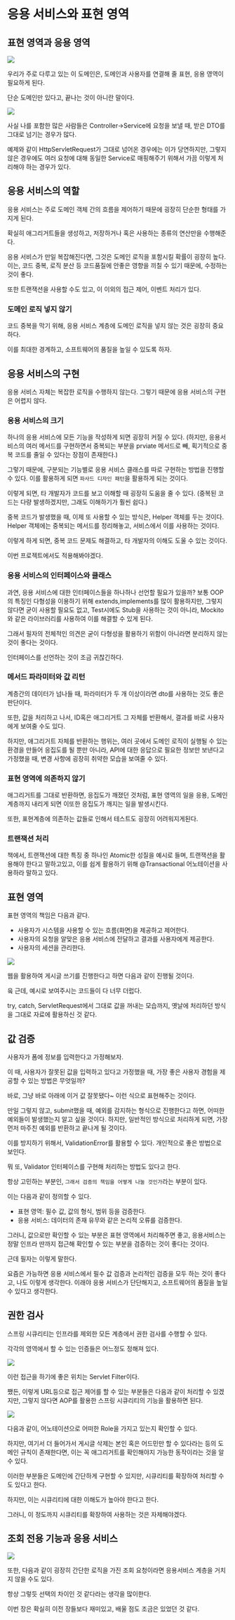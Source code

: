 # 응용 서비스와 표현 영역

## 표현 영역과 응용 영역

![](https://i.imgur.com/mucmlho.png)

우리가 주로 다루고 있는 이 도메인은, 도메인과 사용자를 연결해 줄 표현, 응용 영역이 필요하게 된다.

단순 도메인만 있다고, 끝나는 것이 아니란 말이다.

![](https://i.imgur.com/CpCnMIu.png)

사실 나를 포함한 많은 사람들은 Controller->Service에 요청을 보낼 때, 받은 DTO를 그대로 넘기는 경우가 많다.

예제와 같이 HttpServletRequest가 그대로 넘어온 경우에는 이가 당연하지만, 그렇지 않은 경우에도 여러 요청에 대해 동일한 Service로 매핑해주기 위해서 가끔 이렇게 처리해야 하는 경우가 있다.

## 응용 서비스의 역할

응용 서비스는 주로 도메인 객체 간의 흐름을 제어하기 때문에 굉장히 단순한 형태를 가지게 된다.

확실히 애그리거트들을 생성하고, 저장하거나 혹은 사용하는 종류의 연산만을 수행해준다.

응용 서비스가 만일 복잡해진다면, 그것은 도메인 로직을 포함시킬 확률이 굉장히 높다. 이는, 코드 중복, 로직 분산 등 코드품질에 안좋은 영향을 끼칠 수 있기 때문에, 수정하는 것이 좋다.

또한 트랜잭션을 사용할 수도 있고, 이 이외의 접근 제어, 이벤트 처리가 있다.

### 도메인 로직 넣지 않기

코드 중복을 막기 위해, 응용 서비스 계층에 도메인 로직을 넣지 않는 것은 굉장히 중요하다.

이를 최대한 경계하고, 소프트웨어의 품질을 높일 수 있도록 하자.

## 응용 서비스의 구현

응용 서비스 자체는 복잡한 로직을 수행하지 않는다. 그렇기 때문에 응용 서비스의 구현은 어렵지 않다.

### 응용 서비스의 크기

하나의 응용 서비스에 모든 기능을 작성하게 되면 굉장히 커질 수 있다. (하지만, 응용서비스의 여러 메서드를 구현하면서 중복되는 부분을 prviate 메서드로 빼, 획기적으로 중복 코드를 줄일 수 있다는 장점이 존재한다.)

그렇기 때문에, 구분되는 기능별로 응용 서비스 클래스를 따로 구현하는 방법을 진행할 수 있다. 이를 활용하게 되면 `파사드 디자인 패턴`을 활용하게 되는 것이다.

이렇게 되면, 타 개발자가 코드를 보고 이해할 때 굉장히 도움을 줄 수 있다. (중복된 코드는 다량 발생하겠지만, 그래도 이해하기가 훨씬 쉽다.)

중복 코드가 발생했을 때, 이제 또 사용할 수 있는 방식은, Helper 객체를 두는 것이다. Helper 객체에는 중복되는 메서드를 정리해놓고, 서비스에서 이를 사용하는 것이다.

이렇게 하게 되면, 중복 코드 문제도 해결하고, 타 개발자의 이해도 도울 수 있는 것이다.

이번 프로젝트에서도 적용해봐야겠다.

### 응용 서비스의 인터페이스와 클래스

과연, 응용 서비스에 대한 인터페이스들을 하나하나 선언할 필요가 있을까? 보통 OOP의 특징인 다형성을 이용하기 위해 extends,implements를 많이 활용하지만, 그렇지 않다면 굳이 사용할 필요도 없고, Test시에도 Stub을 사용하는 것이 아니라, Mockito와 같은 라이브러리를 사용하여 이를 해결할 수 있게 된다.

그래서 필자의 전체적인 의견은 굳이 다형성을 활용하기 위함이 아니라면 분리하지 않는 것이 좋다는 것이다.

인터페이스를 선언하는 것이 조금 귀찮긴하다.

### 메서드 파라미터와 값 리턴

계층간의 데이터가 넘나들 때, 파라미터가 두 개 이상이라면 dto를 사용하는 것도 좋은 판단이다.

또한, 값을 처리하고 나서, ID혹은 애그리거트 그 자체를 반환해서, 결과를 바로 사용자에게 보여줄 수도 있다.

하지만, 애그리거트 자체를 반환하는 행위는, 여러 곳에서 도메인 로직이 실행될 수 있는 환경을 만들어 응집도를 될 뿐만 아니라, API에 대한 응답으로 필요한 정보만 보낸다고 가정했을 때, 변경 사항에 굉장히 취약한 모습을 보여줄 수 있다.

### 표현 영역에 의존하지 않기

애그리거트를 그대로 반환하면, 응집도가 깨졌던 것처럼, 표현 영역의 일을 응용, 도메인 계층까지 내리게 되면 이또한 응집도가 깨지는 일을 발생시킨다.

또한, 표현계층에 의존하는 값들로 인해서 테스트도 굉장히 어려워지게된다.

### 트랜잭션 처리

책에서, 트랜잭션에 대한 특징 중 하나인 Atomic한 성질을 예시로 들며, 트랜잭션을 활용해야 한다고 말하고있고, 이를 쉽게 활용하기 위해 @Transactional 어노테이션을 사용하라 말하고 있다.

## 표현 영역

표현 영역의 책임은 다음과 같다.

- 사용자가 시스템을 사용할 수 있는 흐름(화면)을 제공하고 제어한다.
- 사용자의 요청을 알맞은 응용 서비스에 전달하고 결과를 사용자에게 제공한다.
- 사용자의 세션을 관리한다.

![](https://i.imgur.com/jAev8pS.png)

웹을 활용하여 게시글 쓰기를 진행한다고 하면 다음과 같이 진행될 것이다.

읔 근데, 예시로 보여주시는 코드들이 다 너무 더럽다.

try, catch, ServletRequest에서 그대로 값을 꺼내는 모습까지, 옛날에 처리하던 방식을 그대로 자료에 활용하신 것 같다.

## 값 검증

사용자가 폼에 정보를 입력한다고 가정해보자.

이 때, 사용자가 잘못된 값을 입력하고 있다고 가정했을 때, 가장 좋은 사용자 경험을 제공할 수 있는 방법은 무엇일까?

바로, 그냥 바로 아래에 이거 값 잘못됐다~ 이런 식으로 표현해주는 것이다.

만일 그렇지 않고, submit했을 때, 예외를 감지하는 형식으로 진행한다고 하면, 어떠한 예외들이 발생했는지 알고 싶을 것이다. 하지만, 일반적인 방식으로 처리하게 되면, 가장 먼저 마주친 예외를 반환하고 끝나게 될 것이다.

이를 방지하기 위해서, ValidationError를 활용할 수 있다. 개인적으로 좋은 방법으로 보인다.

뭐 또, Validator 인터페이스를 구현해 처리하는 방법도 있다고 한다.

항상 고민하는 부분인, `그래서 검증의 책임을 어떻게 나눌 것인가`라는 부분이 있다.

이는 다음과 같이 정의할 수 있다.

- 표현 영역: 필수 값, 값의 형식, 범위 등을 검증한다.
- 응용 서비스: 데이터의 존재 유무와 같은 논리적 오류를 검증한다.

그러니, 값으로만 확인할 수 있는 부분은 표현 영역에서 처리해주면 좋고, 응용서비스는 정말 인프라 딴까지 접근해 확인할 수 있는 부분을 검증하는 것이 좋다는 것이다.

근데 필자는 이렇게 말한다.

요즘은 가능하면 응용 서비스에서 필수 값 검증과 논리적인 검증을 모두 하는 것이 좋다고, 나도 이렇게 생각한다. 이래야 응용 서비스가 단단해지고, 소프트웨어의 품질을 높일 수 있다고 생각한다.

## 권한 검사

스프링 시큐리티는 인프라를 제외한 모든 계층에서 권한 검사를 수행할 수 있다.

각각의 영역에서 할 수 있는 인증들은 어느정도 정해져 있다.

![](https://i.imgur.com/BTAFw7Z.png)

이런 접근을 하기에 좋은 위치는 Servlet Filter이다.

쨌든, 이렇게 URL등으로 접근 제어를 할 수 있는 부분들은 다음과 같이 처리할 수 있겠지만, 그렇지 않다면 AOP를 활용한 스프링 시큐리티의 기능을 활용하면 된다.

![](https://i.imgur.com/ANnmS78.png)

다음과 같이, 어노테이션으로 어떠한 Role을 가지고 있는지 확인할 수 있다.

하지만, 여기서 더 들어가서 게시글 삭제는 본인 혹은 어드민만 할 수 있다라는 등의 도메인 규칙이 존재한다면, 이는 꼭 애그리거트를 확인해야지 가능한 동작이라는 것을 알 수 있다.

이러한 부분들은 도메인에 간단하게 구현할 수 있지만, 시큐리티를 확장하여 처리할 수도 있다고 한다.

하지만, 이는 시큐리티에 대한 이해도가 높아야 한다고 한다.

그러니, 이 정도까지 시큐리티를 확장하여 사용하는 것은 자제해야겠다.

## 조회 전용 기능과 응용 서비스

![](https://i.imgur.com/l2YDBWM.png)

또한, 다음과 같이 굉장히 간단한 로직을 가진 조회 요청이라면 응용서비스 계층을 거치지 않을 수도 있다.

항상 그렇듯 선택의 차이인 것 같다라는 생각을 많이한다.

이번 장은 확실히 이전 장들보다 재미있고, 배울 점도 조금은 있었던 것 같다.
